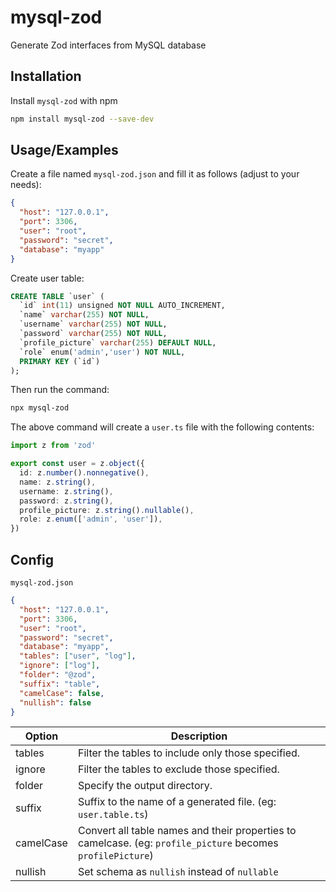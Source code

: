 # mysql-zod

Generate Zod interfaces from MySQL database

## Installation

Install `mysql-zod` with npm

```bash
npm install mysql-zod --save-dev
```

## Usage/Examples

Create a file named `mysql-zod.json` and fill it as follows (adjust to your needs):

```json
{
  "host": "127.0.0.1",
  "port": 3306,
  "user": "root",
  "password": "secret",
  "database": "myapp"
}
```

Create user table:

```sql
CREATE TABLE `user` (
  `id` int(11) unsigned NOT NULL AUTO_INCREMENT,
  `name` varchar(255) NOT NULL,
  `username` varchar(255) NOT NULL,
  `password` varchar(255) NOT NULL,
  `profile_picture` varchar(255) DEFAULT NULL,
  `role` enum('admin','user') NOT NULL,
  PRIMARY KEY (`id`)
);
```
Then run the command:

```bash
npx mysql-zod
```

The above command will create a `user.ts` file with the following contents:

```typescript
import z from 'zod'

export const user = z.object({
  id: z.number().nonnegative(),
  name: z.string(),
  username: z.string(),
  password: z.string(),
  profile_picture: z.string().nullable(),
  role: z.enum(['admin', 'user']),
})
```
## Config

`mysql-zod.json`
```json
{
  "host": "127.0.0.1",
  "port": 3306,
  "user": "root",
  "password": "secret",
  "database": "myapp",
  "tables": ["user", "log"],
  "ignore": ["log"],
  "folder": "@zod",
  "suffix": "table",
  "camelCase": false,
  "nullish": false
}
```

| Option | Description |
| ------ | ----------- |
| tables | Filter the tables to include only those specified. |
| ignore | Filter the tables to exclude those specified. |
| folder | Specify the output directory. |
| suffix | Suffix to the name of a generated file. (eg: `user.table.ts`) |
| camelCase | Convert all table names and their properties to camelcase. (eg: `profile_picture` becomes `profilePicture`) |
| nullish | Set schema as `nullish` instead of `nullable` |
